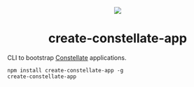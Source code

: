 <p align="center">
  <img src="https://cdn.rawgit.com/constellators/constellate/20baeb89/assets/logo.png" />
</p>

<h1 align="center">create-constellate-app</h1>

CLI to bootstrap [Constellate](https://github.com/constellators/constellate) applications.

```
npm install create-constellate-app -g
create-constellate-app
```
